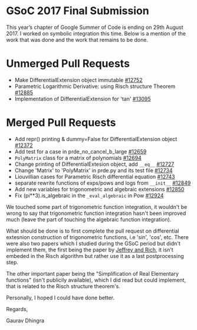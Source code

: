 # GSoC 2017 Final Submission

This year’s chapter of Google Summer of Code is ending on 29th August 2017. I worked on symbolic integration this time. Below is a mention of the work that was done and the work that remains to be done.

Unmerged Pull Requests
======================

* Make DifferentialExtension object immutable [#12752](https://github.com/sympy/sympy/pull/12752)
* Parametric Logarithmic Derivative: using Risch structure Theorem [#12885](https://github.com/sympy/sympy/pull/12885)
* Implementation of DifferentialExtension for 'tan' [#13095](https://github.com/sympy/sympy/pull/13095)

Merged Pull Requests
====================

* Add repr() printing & dummy=False for DifferentialExtension object [#12372](https://github.com/sympy/sympy/pull/12372)
* Add test for a case in prde_no_cancel_b_large [#12659](https://github.com/sympy/sympy/pull/12659)
* `PolyMatrix` class for a matrix of polynomials [#12694](https://github.com/sympy/sympy/pull/12694)
* Change printing of DifferentialExtesion object, add `__eq__` [#12727](https://github.com/sympy/sympy/pull/12727)
* Change 'Matrix' to 'PolyMatrix' in prde.py and its test file [#12734](https://github.com/sympy/sympy/pull/12734)
* Liouvillian cases for Parametric Risch differential equation [#12743](https://github.com/sympy/sympy/pull/12743)
* separate rewrite functions of exps/pows and logs from `__init__` [#12849](https://github.com/sympy/sympy/pull/12849)
* Add new variables for trigonometric and algebraic extensions [#12850](https://github.com/sympy/sympy/pull/12850)
* Fix (pi\*\*3).is_algebraic in the `_eval_algebraic` in Pow [#12924](https://github.com/sympy/sympy/pull/12924)

We touched some part of trigonometric function integration, it wouldn't be wrong to say that trigonometric function integration hasn't been improved much (leave the part of touching the algebraic function integration).

What should be done is to first complete the pull request on differential extesnion construction of trigonometric functions, i.e 'sin', 'cos', etc. There were also two papers which I studied during the GSoC period but didn't implement them, the first being the paper by [Jeffrey and Rich](http://www.apmaths.uwo.ca/~djeffrey/Offprints/toms1994.ps), it isn't embeded in the Risch algorithm but rather use it as a last postprocessing step.

The other important paper being the "Simplification of Real Elementary functions" (isn't publicily available), which I did read but could implement, that is related to the Risch structure theorem's.

Personally, I hoped I could have done better.

Regards,

Gaurav Dhingra